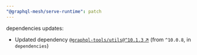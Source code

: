 ```yaml
---
"@graphql-mesh/serve-runtime": patch
---
```

dependencies updates:
  - Updated dependency [`@graphql-tools/utils@^10.1.3` ↗︎](https://www.npmjs.com/package/@graphql-tools/utils/v/10.1.3) (from `^10.0.8`, in `dependencies`)
